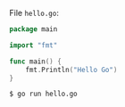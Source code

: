 File `hello.go`:
```go
package main

import "fmt"

func main() {
    fmt.Println("Hello Go")
}
```
`$ go run hello.go`